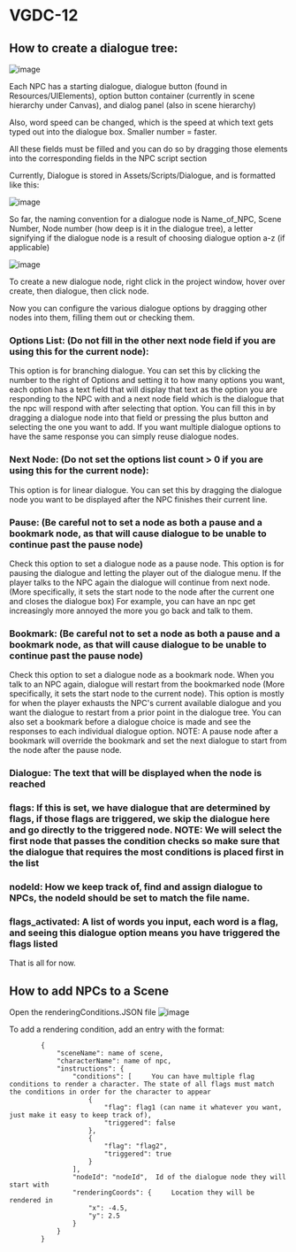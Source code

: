 # VGDC-12

## How to create a dialogue tree:

![image](https://github.com/user-attachments/assets/0f540ded-535a-40c9-aadc-bee143c63c6c)

Each NPC has a starting dialogue, dialogue button (found in Resources/UIElements), option button container (currently in scene hierarchy under Canvas), and dialog panel (also in scene hierarchy)

Also, word speed can be changed, which is the speed at which text gets typed out into the dialogue box. Smaller number = faster.

All these fields must be filled and you can do so by dragging those elements into the corresponding fields in the NPC script section

Currently, Dialogue is stored in Assets/Scripts/Dialogue, and is formatted like this:

![image](https://github.com/user-attachments/assets/36e94b17-0e9d-4e2e-981d-8f9f68447cc3)

So far, the naming convention for a dialogue node is Name_of_NPC, Scene Number, Node number (how deep is it in the dialogue tree), a letter signifying if the dialogue node is a result of choosing dialogue option a-z (if applicable)

![image](https://github.com/user-attachments/assets/2a2855c2-17da-471e-aac3-68ad0e571d8c)

To create a new dialogue node, right click in the project window, hover over create, then dialogue, then click node.

Now you can configure the various dialogue options by dragging other nodes into them, filling them out or checking them.

### Options List: (Do not fill in the other next node field if you are using this for the current node): 
This option is for branching dialogue. You can set this by clicking the number to the right of Options and setting it to how many options you want, each option has a text field that will display that text as the option you are responding to the NPC with and a next node field which is the dialogue that the npc will respond with after selecting that option. You can fill this in by dragging a dialogue node into that field or pressing the plus button and selecting the one you want to add. If you want multiple dialogue options to have the same response you can simply reuse dialogue nodes.

### Next Node: (Do not set the options list count > 0 if you are using this for the current node):
This option is for linear dialogue. You can set this by dragging the dialogue node you want to be displayed after the NPC finishes their current line.

### Pause: (Be careful not to set a node as both a pause and a bookmark node, as that will cause dialogue to be unable to continue past the pause node)
Check this option to set a dialogue node as a pause node. This option is for pausing the dialogue and letting the player out of the dialogue menu. If the player talks to the NPC again the dialogue will continue from next node. (More specifically, it sets the start node to the node after the current one and closes the dialogue box) For example, you can have an npc get increasingly more annoyed the more you go back and talk to them. 

### Bookmark: (Be careful not to set a node as both a pause and a bookmark node, as that will cause dialogue to be unable to continue past the pause node)
Check this option to set a dialogue node as a bookmark node. When you talk to an NPC again, dialogue will restart from the bookmarked node (More specifically, it sets the start node to the current node). This option is mostly for when the player exhausts the NPC's current available dialogue and you want the dialogue to restart from a prior point in the dialogue tree. You can also set a bookmark before a dialogue choice is made and see the responses to each individual dialogue option. NOTE: A pause node after a bookmark will override the bookmark and set the next dialogue to start from the node after the pause node.

### Dialogue: The text that will be displayed when the node is reached

### flags: If this is set, we have dialogue that are determined by flags, if those flags are triggered, we skip the dialogue here and go directly to the triggered node. NOTE: We will select the first node that passes the condition checks so make sure that the dialogue that requires the most conditions is placed first in the list

### nodeId: How we keep track of, find and assign dialogue to NPCs, the nodeId should be set to match the file name.

### flags_activated: A list of words you input, each word is a flag, and seeing this dialogue option means you have triggered the flags listed
That is all for now.

## How to add NPCs to a Scene
Open the renderingConditions.JSON file
![image](https://github.com/user-attachments/assets/9b9003fd-746c-4ed1-9577-c186a696db1a)


To add a rendering condition, add an entry with the format:

```
        {
            "sceneName": name of scene,
            "characterName": name of npc,
            "instructions": {
                "conditions": [     You can have multiple flag conditions to render a character. The state of all flags must match the conditions in order for the character to appear
                    {
                        "flag": flag1 (can name it whatever you want, just make it easy to keep track of),
                        "triggered": false
                    },
                    {
                        "flag": "flag2",
                        "triggered": true
                    }
                ],
                "nodeId": "nodeId",  Id of the dialogue node they will start with
                "renderingCoords": {     Location they will be rendered in
                    "x": -4.5,
                    "y": 2.5
                }
            }
        }
```
